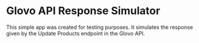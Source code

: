 # Glovo API Response Simulator

This simple app was created for testing purposes.
It simulates the response given by the Update Products endpoint in the Glovo API.
